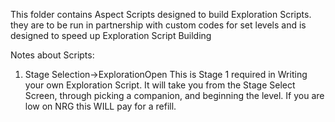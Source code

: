 This folder contains Aspect Scripts designed to build Exploration Scripts.
they are to be run in partnership with custom codes for set levels and is designed to speed up Exploration Script Building

Notes about Scripts:

1. Stage Selection->ExplorationOpen
This is Stage 1 required in Writing your own Exploration Script.
It will take you from the Stage Select Screen, through picking a companion, and beginning the level.
If you are low on NRG this WILL pay for a refill.
